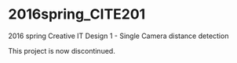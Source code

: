 # 2016spring_CITE201
2016 spring Creative IT Design 1 - Single Camera distance detection

This project is now discontinued.
